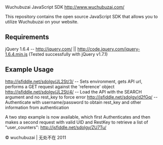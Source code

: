 Wuchubuzai JavaScript SDK
http://www.wuchubuzai.com/

This repository contains the open source JavaScript SDK that allows you to utilize Wuchubuzai on your website.

Requirements
------------
jQuery 1.6.4 -- http://jquery.com/ || http://code.jquery.com/jquery-1.6.4.min.js
(Tested successfully with jQuery v1.7.1)

Example Usage
-------------

http://jsfiddle.net/sdolgy/JL2St/3/ -- Sets environment, gets API url, performs a GET request against the 'reference' object
http://jsfiddle.net/sdolgy/JL2St/4/ -- Load the API with the SEARCH argument and no rest_key to force error
http://jsfiddle.net/sdolgy/d2fGq/ -- Authenticate with username/password to obtain rest_key and other information from authentication

A two step example is now available, which first Authenticates and then makes a second request with valid UID and RestKey to retrieve a list of "user_counters":
http://jsfiddle.net/sdolgy/ZU7Tu/

© wuchubuzai | 无处不在 2011
